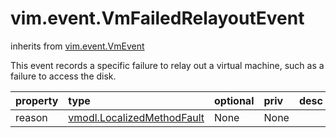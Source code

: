 vim.event.VmFailedRelayoutEvent
===============================
inherits from [vim.event.VmEvent](docs/vim.event.VmEvent.md)


This event records a specific failure to relay out a virtual machine,  such as a failure to access the disk.

| property | type | optional | priv | desc |
|:---------|:-----|:---------|:-----|:-----|
| reason | [vmodl.LocalizedMethodFault](vmodl.LocalizedMethodFault.md "vmodl.LocalizedMethodFault") | None | None |  |


